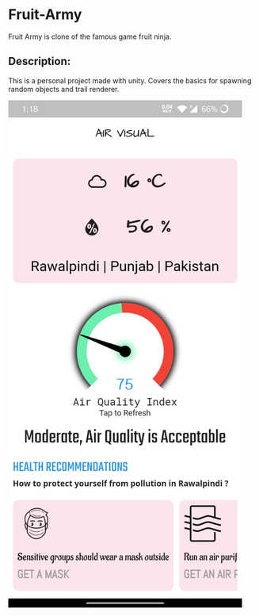 # Fruit-Army
Fruit Army is clone of the famous game fruit ninja.

## Description:
This is a personal project made with unity. Covers the basics for spawning random objects and trail renderer.


![welcome page](<https://raw.githubusercontent.com/FarrukhSajjad/airquality-flutterapp/master/assets/images/display.jpeg>)
